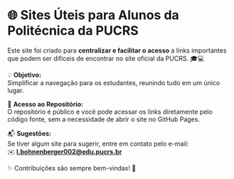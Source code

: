 # 🌐 Sites Úteis para Alunos da Politécnica da PUCRS

Este site foi criado para **centralizar e facilitar o acesso** a links importantes que podem ser difíceis de encontrar no site oficial da PUCRS. 🎓💻  

💡 **Objetivo:**  
Simplificar a navegação para os estudantes, reunindo tudo em um único lugar.  

📂 **Acesso ao Repositório:**  
O repositório é público e você pode acessar os links diretamente pelo código fonte, sem a necessidade de abrir o site no GitHub Pages.  

📬 **Sugestões:**  
Se tiver algum site para sugerir, entre em contato pelo e-mail:  
✉️ **l.bohnenberger002@edu.pucrs.br**

✨ Contribuições são sempre bem-vindas! 🚀

